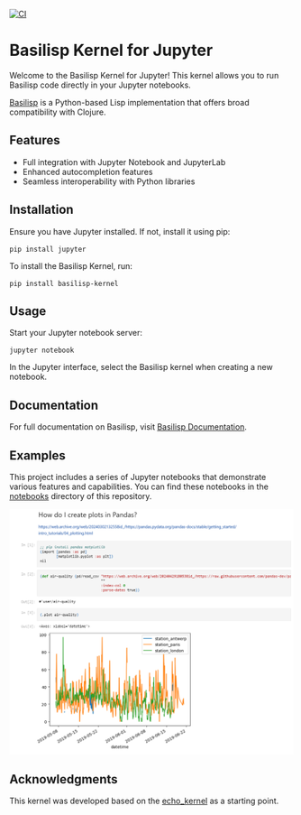 [![CI](https://github.com/ikappaki/basilisp-kernel/actions/workflows/test.yml/badge.svg)](https://github.com/ikappaki/basilisp-kernel/actions/workflows/test.yml)

# Basilisp Kernel for Jupyter

Welcome to the Basilisp Kernel for Jupyter! This kernel allows you to run Basilisp code directly in your Jupyter notebooks.

[Basilisp](https://github.com/basilisp-lang/basilisp) is a Python-based Lisp implementation that offers broad compatibility with Clojure.

## Features

- Full integration with Jupyter Notebook and JupyterLab
- Enhanced autocompletion features
- Seamless interoperability with Python libraries

## Installation

Ensure you have Jupyter installed. If not, install it using pip:

```shell
pip install jupyter

```

To install the Basilisp Kernel, run:

```shell
pip install basilisp-kernel
```

## Usage

Start your Jupyter notebook server:

```shell
jupyter notebook
```

In the Jupyter interface, select the Basilisp kernel when creating a new notebook.


## Documentation

For full documentation on Basilisp, visit [Basilisp Documentation](https://basilisp.readthedocs.io/en/latest/).

## Examples

This project includes a series of Jupyter notebooks that demonstrate various features and capabilities. You can find these notebooks in the [notebooks](notebooks) directory of this repository.

![notebook plotting example](notebooks/nb-plot.png)

## Acknowledgments

This kernel was developed based on the [echo_kernel](https://github.com/jupyter/echo_kernel) as a starting point.

